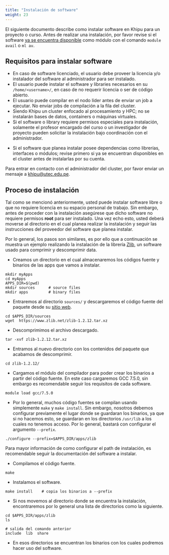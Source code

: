 ```yaml
---
title: "Instalación de software"
weight: 23
---
```


El siguiente documento describe como instalar software en Khipu para un proyecto o curso. Antes de realizar una instalación, por favor revise si el software [ya se encuentra disponible](/docs/guia-de-usuario/software/lista/) como módulo con el comando `module avail` o `ml av`.


## Requisitos para instalar software

- En caso de software licenciado, el usuario debe proveer la licencia y/o instalador del software al administrador para ser instalado. 
- El usuario puede instalar el software y libraries necesarios en su `/home/<username>/`, en caso de no requerir licencia o ser de código abierto. 
- El usuario puede compilar en el nodo líder antes de enviar un job a ejecutar. No enviar jobs de compilación a la fila del cluster. 
- Siendo Khipu un cluster enfocado al procesamiento y HPC; no se instalarán bases de datos, containers o máquinas virtuales. 
- Si el software o library requiere permisos especiales para instalación, solamente el profesor encargado del curso o un investigador de proyecto pueden solicitar la instalación bajo coordinación con el administrador. 
<!-- - En caso de necesitar libraries adicionales de Python, no crear ambientes virtuales para instalar. Solamente el profesor encargado del curso o un investigador de proyecto pueden solicitar la instalación bajo coordinación con el administrador.  -->
- Si el software que planea instalar posee dependencias como librerías, interfaces o módulos; revise primero si ya se encuentran disponibles en el cluster antes de instalarlas por su cuenta. 
  
Para entrar en contacto con el administrador del cluster, por favor enviar un mensaje a [khipu@utec.edu.pe](mailto:khipu@utec.edu.pe).

<!-- > Por favor entrar en contacto en caso se requiera un software o library adicional que va a ser usado por múltiples investigadores o participantes de un curso que no ha sido especificado en el Formulario de Solicitud de Acceso.  -->

## Proceso de instalación

Tal como se mencionó anteriormente, usted puede instalar software libre o que no requiere licencia en su espacio personal de trabajo. Sin embargo, antes de proceder con la instalación asegúrese que dicho software no requiere permisos **root** para ser instalado. Una vez echo esto, usted deberá moverse al directorio en el cual planea realizar la instalación y seguir las instrucciones del proveedor del software que planea instalar. 

Por lo general, los pasos son similares, es por ello que a continuación se muestra un ejemplo realizando la instalación de la librería [Zlib](https://www.zlib.net/), un software usado para comprimir y descomprimir data.

- Creamos un directorio en el cual almacenaremos los códigos fuente y binarios de las apps que vamos a instalar. 

```shell
mkdir myApps
cd myApps
APPS_DIR=$(pwd)
mkdir sources      # source files
mkdir apps         # binary files
```


- Entraremos al directorio `sources/` y descargaremos el código fuente del paquete desde su [sitio web](https://www.zlib.net/).

```shell
cd $APPS_DIR/sources
wget  https://www.zlib.net/zlib-1.2.12.tar.xz
```

- Descomprimimos el archivo descargado.

```shell
tar -xvf zlib-1.2.12.tar.xz
```

- Entramos al nuevo directorio con los contenidos del paquete que acabamos de descomprimir.

```shell
cd zlib-1.2.12/
```

- Cargamos el módulo del compilador para poder crear los binarios a partir del código fuente. En este caso cargaremos GCC 7.5.0, sin embargo es recomendable seguir los requisitos de cada software. 

```shell
module load gcc/7.5.0
```

- Por lo general, muchos código fuentes se compilan usando simplemente `make` y `make install`. Sin embargo, nosotros debemos configurar previamente el lugar donde se guardaran los binarios, ya que si no hacemos esto, se guardaran en los directorios `/usr/lib` a los cuales no tenemos acceso. Por lo general, bastará con configurar el argumento `--prefix`.

```shell
./configure --prefix=$APPS_DIR/apps/zlib
```

Para mayor información de como configurar el path de instalación, es recomendable seguir la documentación del software a instalar.

- Compilamos el código fuente.
  
```shell
make 
```

- Instalamos el software.

```shell
make install    # copia los binarios a --prefix
```

- Si nos movemos al directorio donde se encuentra la instalación, encontraremos por lo general una lista de directorios como la siguiente.
  
```shell
cd $APPS_DIR/apps/zlib
ls
```

```
# salida del comando anterior
include  lib  share
```

- En esos directorios se encuentran los binarios con los cuales podremos hacer uso del software.
